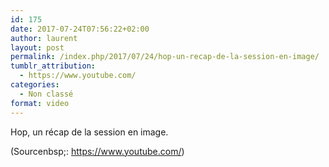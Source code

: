 ```yaml
---
id: 175
date: 2017-07-24T07:56:22+02:00
author: laurent
layout: post
permalink: /index.php/2017/07/24/hop-un-recap-de-la-session-en-image/
tumblr_attribution:
  - https://www.youtube.com/
categories:
  - Non classé
format: video
---
```

Hop, un récap de la session en image.

<div class="attribution">
  (<span>Sourcenbsp;:</span> <a href="https://www.youtube.com/">https://www.youtube.com/</a>)
</div>